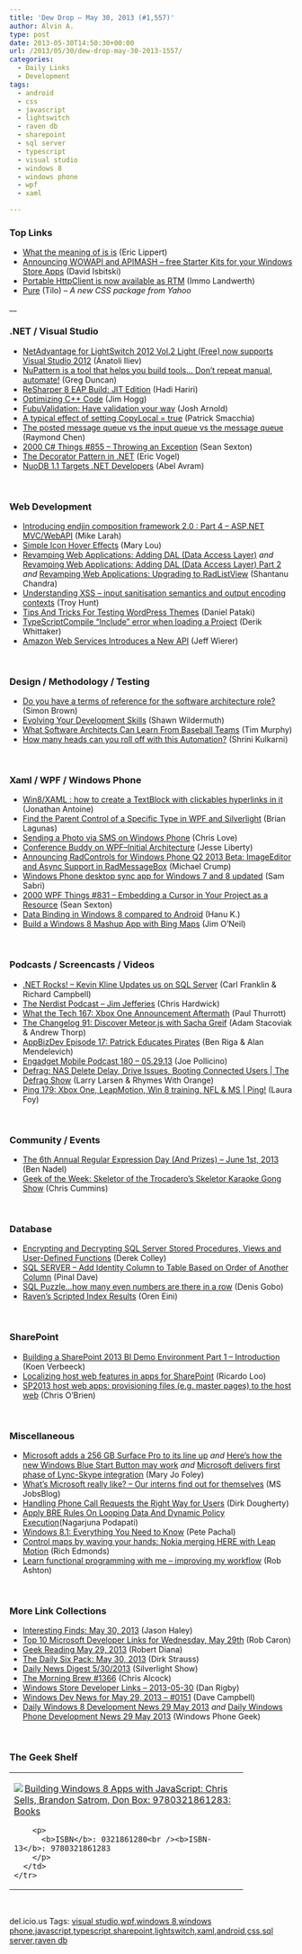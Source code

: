 ```yaml
---
title: 'Dew Drop – May 30, 2013 (#1,557)'
author: Alvin A.
type: post
date: 2013-05-30T14:50:30+00:00
url: /2013/05/30/dew-drop-may-30-2013-1557/
categories:
  - Daily Links
  - Development
tags:
  - android
  - css
  - javascript
  - lightswitch
  - raven db
  - sharepoint
  - sql server
  - typescript
  - visual studio
  - windows 8
  - windows phone
  - wpf
  - xaml

---
```

### <a name="top"></a>Top Links

  * [What the meaning of is is][1] (Eric Lippert)
  * [Announcing WOWAPI and APIMASH &#8211; free Starter Kits for your Windows Store Apps][2] (David Isbitski)
  * [Portable HttpClient is now available as RTM][3] (Immo Landwerth)
  * [Pure][4] (Tilo) – _A new CSS package from Yahoo_

__

### <a name="dotnet"></a>.NET / Visual Studio

  * [NetAdvantage for LightSwitch 2012 Vol.2 Light (Free) now supports Visual Studio 2012][5] (Anatoli Iliev)
  * [NuPattern is a tool that helps you build tools&#8230; Don&#8217;t repeat manual, automate!][6] (Greg Duncan)
  * [ReSharper 8 EAP Build: JIT Edition][7] (Hadi Hariri)
  * [Optimizing C++ Code][8] (Jim Hogg)
  * [FubuValidation: Have validation your way][9] (Josh Arnold)
  * [A typical effect of setting CopyLocal = true][10] (Patrick Smacchia)
  * [The posted message queue vs the input queue vs the message queue][11] (Raymond Chen)
  * [2000 C# Things #855 – Throwing an Exception][12] (Sean Sexton)
  * [The Decorator Pattern in .NET][13] (Eric Vogel)
  * [NuoDB 1.1 Targets .NET Developers][14] (Abel Avram)

&#160;

### <a name="web"></a>Web Development

  * [Introducing endjin composition framework 2.0 : Part 4 – ASP.NET MVC/WebAPI][15] (Mike Larah)
  * [Simple Icon Hover Effects][16] (Mary Lou)
  * [Revamping Web Applications: Adding DAL (Data Access Layer)][17] _and_ [Revamping Web Applications: Adding DAL (Data Access Layer) Part 2][18] _and_ [Revamping Web Applications: Upgrading to RadListView][19] (Shantanu Chandra)
  * [Understanding XSS – input sanitisation semantics and output encoding contexts][20] (Troy Hunt)
  * [Tips And Tricks For Testing WordPress Themes][21] (Daniel Pataki)
  * [TypeScriptCompile “Include” error when loading a Project][22] (Derik Whittaker)
  * [Amazon Web Services Introduces a New API][23] (Jeff Wierer)

&#160;

### <a name="design"></a>Design / Methodology / Testing

  * [Do you have a terms of reference for the software architecture role?][24] (Simon Brown)
  * [Evolving Your Development Skills][25] (Shawn Wildermuth)
  * [What Software Architects Can Learn From Baseball Teams][26] (Tim Murphy)
  * [How many heads can you roll off with this Automation?][27] (Shrini Kulkarni)

&#160;

### <a name="silverlight"></a>Xaml / WPF / Windows Phone

  * [Win8/XAML : how to create a TextBlock with clickables hyperlinks in it][28] (Jonathan Antoine)
  * [Find the Parent Control of a Specific Type in WPF and Silverlight][29] (Brian Lagunas)
  * [Sending a Photo via SMS on Windows Phone][30] (Chris Love)
  * [Conference Buddy on WPF–Initial Architecture][31] (Jesse Liberty)
  * [Announcing RadControls for Windows Phone Q2 2013 Beta: ImageEditor and Async Support in RadMessageBox][32] (Michael Crump)
  * [Windows Phone desktop sync app for Windows 7 and 8 updated][33] (Sam Sabri)
  * [2000 WPF Things #831 – Embedding a Cursor in Your Project as a Resource][34] (Sean Sexton)
  * [Data Binding in Windows 8 compared to Android][35] (Hanu K.)
  * [Build a Windows 8 Mashup App with Bing Maps][36] (Jim O&#8217;Neil)

&#160;

### <a name="podcasts"></a>Podcasts / Screencasts / Videos

  * [.NET Rocks! &#8211; Kevin Kline Updates us on SQL Server][37] (Carl Franklin & Richard Campbell)
  * [The Nerdist Podcast &#8211; Jim Jefferies][38] (Chris Hardwick)
  * [What the Tech 167: Xbox One Announcement Aftermath][39] (Paul Thurrott)
  * [The Changelog 91: Discover Meteor.js with Sacha Greif][40] (Adam Stacoviak & Andrew Thorp)
  * [AppBizDev Episode 17: Patrick Educates Pirates][41] (Ben Riga & Alan Mendelevich)
  * [Engadget Mobile Podcast 180 &#8211; 05.29.13][42] (Joe Pollicino)
  * [Defrag: NAS Delete Delay, Drive Issues, Booting Connected Users | The Defrag Show][43] (Larry Larsen & Rhymes With Orange)
  * [Ping 179: Xbox One, LeapMotion, Win 8 training, NFL & MS | Ping!][44] (Laura Foy)

&#160;

### <a name="events"></a>Community / Events

  * [The 6th Annual Regular Expression Day (And Prizes) &#8211; June 1st, 2013][45] (Ben Nadel)
  * [Geek of the Week: Skeletor of the Trocadero’s Skeletor Karaoke Gong Show][46] (Chris Cummins)

&#160;

### <a name="sql"></a>Database

  * [Encrypting and Decrypting SQL Server Stored Procedures, Views and User-Defined Functions][47] (Derek Colley)
  * [SQL SERVER – Add Identity Column to Table Based on Order of Another Column][48] (Pinal Dave)
  * [SQL Puzzle&#8230;how many even numbers are there in a row][49] (Denis Gobo)
  * [Raven’s Scripted Index Results][50] (Oren Eini)

&#160;

### <a name="sp"></a>SharePoint

  * [Building a SharePoint 2013 BI Demo Environment Part 1 &#8211; Introduction][51] (Koen Verbeeck)
  * [Localizing host web features in apps for SharePoint][52] (Ricardo Loo)
  * [SP2013 host web apps: provisioning files (e.g. master pages) to the host web][53] (Chris O&#8217;Brien)

&#160;

### <a name="misc"></a>Miscellaneous

  * [Microsoft adds a 256 GB Surface Pro to its line up][54] _and_ [Here&#8217;s how the new Windows Blue Start Button may work][55] _and_ [Microsoft delivers first phase of Lync-Skype integration][56] (Mary Jo Foley)
  * [What’s Microsoft really like? &#8211; Our interns find out for themselves][57] (MS JobsBlog)
  * [Handling Phone Call Requests the Right Way for Users][58] (Dirk Dougherty)
  * [Apply BRE Rules On Looping Data And Dynamic Policy Execution][59](Nagarjuna Podapati)
  * [Windows 8.1: Everything You Need to Know][60] (Pete Pachal)
  * [Control maps by waving your hands: Nokia merging HERE with Leap Motion][61] (Rich Edmonds)
  * [Learn functional programming with me &#8211; improving my workflow][62] (Rob Ashton)

&#160;

### <a name="links"></a>More Link Collections

  * [Interesting Finds: May 30, 2013][63] (Jason Haley)
  * [Top 10 Microsoft Developer Links for Wednesday, May 29th][64] (Rob Caron)
  * [Geek Reading May 29, 2013][65] (Robert Diana)
  * [The Daily Six Pack: May 30, 2013][66] (Dirk Strauss)
  * [Daily News Digest 5/30/2013][67] (Silverlight Show)
  * [The Morning Brew #1366][68] (Chris Alcock)
  * [Windows Store Developer Links – 2013-05-30][69] (Dan Rigby)
  * [Windows Dev News for May 29, 2013 &#8211; #0151][70] (Dave Campbell)
  * [Daily Windows 8 Development News 29 May 2013][71] _and_ [Daily Windows Phone Development News 29 May 2013][72] (Windows Phone Geek)

&#160;

### <a name="shelf"></a>The Geek Shelf

<div id="scid:7dc1bd33-94bd-46fd-a20b-0131235bcd47:4c843cd2-0afb-42d0-8fa1-641662d7b216" class="wlWriterEditableSmartContent" style="float: none; padding-bottom: 0px; padding-top: 0px; padding-left: 0px; margin: 0px; display: inline; padding-right: 0px">
  <table cellspacing="0" cellpadding="2" width="400" border="0" unselectable="on">
    <tr>
      <td valign="top" width="400">
        <p>
          <a title="Building Windows 8 Apps with JavaScript: Chris Sells, Brandon Satrom, Don Box: 9780321861283: Books" href="http://www.amazon.com/exec/obidos/ASIN/0321861280/alvinashcraft-20"><img data-recalc-dims="1" decoding="async" src="https://i0.wp.com/images.amazon.com/images/P/0321861280.01.MZZZZZZZ.jpg?w=660" border="0" align="left" style="float:left" />Building Windows 8 Apps with JavaScript: Chris Sells, Brandon Satrom, Don Box: 9780321861283: Books</a>
        </p>
        
        <p>
          <b>ISBN</b>: 0321861280<br /><b>ISBN-13</b>: 9780321861283
        </p>
      </td>
    </tr>
  </table>
</div>

&#160;

<div id="scid:0767317B-992E-4b12-91E0-4F059A8CECA8:c911e383-43e1-4ed4-af34-39751e03b5df" class="wlWriterEditableSmartContent" style="float: none; padding-bottom: 0px; padding-top: 0px; padding-left: 0px; margin: 0px; display: inline; padding-right: 0px">
  del.icio.us Tags: <a href="http://del.icio.us/popular/visual+studio" rel="tag">visual studio</a>,<a href="http://del.icio.us/popular/wpf" rel="tag">wpf</a>,<a href="http://del.icio.us/popular/windows+8" rel="tag">windows 8</a>,<a href="http://del.icio.us/popular/windows+phone" rel="tag">windows phone</a>,<a href="http://del.icio.us/popular/javascript" rel="tag">javascript</a>,<a href="http://del.icio.us/popular/typescript" rel="tag">typescript</a>,<a href="http://del.icio.us/popular/sharepoint" rel="tag">sharepoint</a>,<a href="http://del.icio.us/popular/lightswitch" rel="tag">lightswitch</a>,<a href="http://del.icio.us/popular/xaml" rel="tag">xaml</a>,<a href="http://del.icio.us/popular/android" rel="tag">android</a>,<a href="http://del.icio.us/popular/css" rel="tag">css</a>,<a href="http://del.icio.us/popular/sql+server" rel="tag">sql server</a>,<a href="http://del.icio.us/popular/raven+db" rel="tag">raven db</a>
</div>

 [1]: http://ericlippert.com/2013/05/30/what-the-meaning-of-is-is/?utm_source=rss&utm_medium=rss&utm_campaign=what-the-meaning-of-is-is
 [2]: http://feedproxy.google.com/~r/msdn/lTEL/~3/u7DB6xpwSs0/announcing-wowapi-and-apimash-free-starter-kits-for-your-windows-store-apps.aspx
 [3]: http://blogs.msdn.com/b/bclteam/archive/2013/05/29/portable-httpclient-is-now-available-as-rtm.aspx
 [4]: http://feeds.yuiblog.com/~r/YahooUserInterfaceBlog/~3/e5IaZJSWAdw/
 [5]: http://www.infragistics.com/community/blogs/xaml/archive/2013/05/30/netadvantage-for-lightswitch-2012-vol-2-light-free-now-supports-visual-studio-2012.aspx
 [6]: http://channel9.msdn.com/coding4fun/blog/NuPattern-is-a-tool-that-helps-you-build-tools-Dont-repeat-manual-automate
 [7]: http://blogs.jetbrains.com/dotnet/2013/05/resharper-8-eap-build-jit-edition/
 [8]: http://blogs.msdn.com/b/vcblog/archive/2013/05/29/optimizing-c-code.aspx
 [9]: http://feedproxy.google.com/~r/LosTechies/~3/7OIL3e14c7E/
 [10]: http://feedproxy.google.com/~r/CodeBetter/~3/ssp1s-S4sD8/
 [11]: http://blogs.msdn.com/b/oldnewthing/archive/2013/05/30/10422199.aspx
 [12]: http://csharp.2000things.com/2013/05/30/855-throwing-an-exception/
 [13]: http://visualstudiomagazine.com/articles/2013/05/29/the-decorator-pattern-in-net.aspx
 [14]: http://www.infoq.com/news/2013/05/NuoDB-1-1
 [15]: http://blogs.endjin.com/2013/05/introducing-endjin-composition-framework-2-0-part-4-asp-net-mvcwebapi/
 [16]: http://tympanus.net/codrops/2013/05/30/simple-icon-hover-effects/
 [17]: http://telerikhelper.net/2013/05/29/revamping-web-applications-part-6-2/
 [18]: http://telerikhelper.net/2013/05/30/revamping-web-applications-part-7/
 [19]: http://telerikhelper.net/2013/05/30/revamping-web-applications-part-11
 [20]: http://feedproxy.google.com/~r/TroyHunt/~3/93WStnpJ4b0/understanding-xss-input-sanitisation.html
 [21]: http://www.smashingmagazine.com/2013/05/29/tips-and-tricks-for-testing-wordpress-themes/
 [22]: http://feedproxy.google.com/~r/Devlicious/~3/AWnkyroSMH0/typescriptcompile-include-error-when-loading-a-project.aspx
 [23]: http://feedproxy.google.com/~r/alistapart/main/~3/MXux5aUPqRA/aws-iam-now-supports-amazon-facebook-and-google-identity-federation.html
 [24]: http://www.codingthearchitecture.com/2013/05/30/do_you_have_a_terms_of_reference_for_the_software_architecture_role.html
 [25]: http://wildermuth.com/2013/05/29/Evolving_Your_Development_Skills
 [26]: http://feeds.dzone.com/~r/zones/dotnet/~3/M0B__hVAb7o/what-software-architects-can-0
 [27]: http://shrinik.blogspot.com/2013/05/how-many-heads-can-you-roll-off-with.html
 [28]: http://feedproxy.google.com/~r/JonathanAntoine/~3/ReEr7_LLYik/
 [29]: http://www.infragistics.com/community/blogs/blagunas/archive/2013/05/29/find-the-parent-control-of-a-specific-type-in-wpf-and-silverlight.aspx
 [30]: http://professionalaspnet.com/archive/2013/05/29/Sending-a-Photo-via-SMS-on-Windows-Phone.aspx
 [31]: http://feedproxy.google.com/~r/Telerik/~3/yjGb-S6Py74/conference-buddy-on-wpf-initial-architecture
 [32]: http://feedproxy.google.com/~r/Telerik/~3/kioiN2vG6uE/announcing-radcontrols-for-windows-phone-q2-2013-beta-imageeditor-and-async-support-in-radmessagebox
 [33]: http://feedproxy.google.com/~r/wmexperts/~3/7g21iUZiqjw/story01.htm
 [34]: http://wpf.2000things.com/2013/05/30/831-embedding-a-cursor-in-your-project-as-a-resource/
 [35]: http://blogs.msdn.com/b/hanuk/archive/2013/05/29/data-binding-in-windows-8-compared-to-android.aspx
 [36]: http://blogs.msdn.com/b/jimoneil/archive/2013/05/30/build-a-windows-8-mashup-app-with-bing-maps.aspx
 [37]: http://www.dotnetrocks.com/default.aspx?ShowNum=876
 [38]: http://nerdist.libsyn.com/jim-jeffries
 [39]: http://winsupersite.com/podcasts/what-tech-167-xbox-one-announcement-aftermath
 [40]: http://5by5.tv/changelog/91
 [41]: http://feedproxy.google.com/~r/appbizdev/~3/pYkW5wBjJr8/episode-17-patrick-educates-pirates.html
 [42]: http://www.engadget.com/2013/05/29/engadget-mobile-podcast-180-05-29-13/?utm_medium=feed&utm_source=Feed_Classic&utm_campaign=Engadget
 [43]: http://channel9.msdn.com/Shows/The-Defrag-Show/Defrag-NAS-Delete-Delay-Drive-Issues-Booting-Connected-Users
 [44]: http://channel9.msdn.com/Shows/PingShow/Ping-179-Xbox-One-LeapMotion-Win-8-training-NFL--MS
 [45]: http://www.bennadel.com/blog/2477-The-6th-Annual-Regular-Expression-Day-And-Prizes-June-1st-2013.htm
 [46]: http://www.geekadelphia.com/2013/05/29/geek-of-the-week-skeletor/
 [47]: http://feedproxy.google.com/~r/MSSQLTips-LatestSqlServerTips/~3/Go3GmGKDwoY/tip.asp
 [48]: http://blog.sqlauthority.com/2013/05/30/sql-server-add-identity-column-to-table-based-on-order-of-another-column/
 [49]: http://blogs.lessthandot.com/index.php/DataMgmt/DBProgramming/MSSQLServer/sql-puzzle-how-many-even
 [50]: http://feedproxy.google.com/~r/AyendeRahien/~3/1dxFRufAzgc/ravens-scripted-index-results
 [51]: http://blogs.lessthandot.com/index.php/DataMgmt/business-intelligence-1/sharepoint-2013-bi-part-1
 [52]: http://blogs.msdn.com/b/officeapps/archive/2013/05/29/localizing-host-web-features-in-apps-for-sharepoint.aspx
 [53]: http://feedproxy.google.com/~r/ChrisObrien/~3/_YiDUzZzJYU/sp2013-host-web-apps-provisioning-files.html
 [54]: http://www.zdnet.com/microsoft-adds-a-256-gb-surface-pro-to-its-line-up-7000016033/
 [55]: http://www.zdnet.com/heres-how-the-new-windows-blue-start-button-may-work-7000016042/
 [56]: http://www.zdnet.com/microsoft-delivers-first-phase-of-lync-skype-integration-7000016045/
 [57]: http://feeds.microsoftjobsblog.com/~r/MicrosoftJobsBlog/~3/fJHAPBvtGOU/what%E2%80%99s-microsoft-really-like---our-interns-find-out-for-themselves
 [58]: http://feedproxy.google.com/~r/blogspot/hsDu/~3/wsBh3R2rA6E/handling-phone-call-requests-right-way.html
 [59]: http://blogs.neudesic.com/post.aspx?id=fe553db0-2256-4b5a-9d46-576f60c29959
 [60]: http://feedproxy.google.com/~r/Mashable/~3/bVDoMTYcsN8/
 [61]: http://feedproxy.google.com/~r/wmexperts/~3/4eLkoHJ2E-E/story01.htm
 [62]: http://codeofrob.com/entries/learn-functional-programming-with-me---improving-my-workflow.html
 [63]: http://jasonhaley.com/blog/post.aspx?id=eb712a2e-3f6b-49ff-849b-44cc7e640d56
 [64]: http://blogs.msdn.com/b/robcaron/archive/2013/05/29/top-10-microsoft-developer-links-for-wednesday-may-29th.aspx
 [65]: http://feeds.regulargeek.com/~r/RegularGeek/~3/WX6QHLfTh1A/
 [66]: http://feeds.feedblitz.com/~/41736161/0/dirkstrauss~The-Daily-Six-Pack-May
 [67]: http://feedproxy.google.com/~r/silverlightshow/~3/KTRv9RzPOnU/Daily-News-Digest-5-30-2013.aspx
 [68]: http://feedproxy.google.com/~r/ReflectivePerspective/~3/zqh2_J4Z9I8/
 [69]: http://feedproxy.google.com/~r/DanRigby/~3/i6q97lbmDo0/
 [70]: http://www.windowsdevnews.com/Blogs.aspx?ID=223
 [71]: http://feedproxy.google.com/~r/Windowsphonegeek/~3/FeJObClkOt8/daily-windows-8-development-news-29-may-2013
 [72]: http://feedproxy.google.com/~r/Windowsphonegeek/~3/AZC0ql0UWvQ/daily-windows-phone-development-news-29-may-2013
